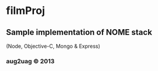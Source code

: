 # filmProj

## Sample implementation of NOME stack 
(Node, Objective-C, Mongo & Express)

### aug2uag © 2013